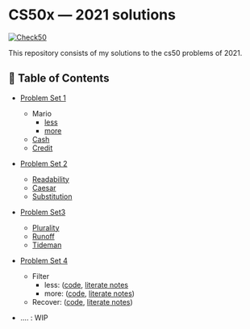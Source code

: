 # CS50x — 2021 solutions

[![Check50](https://github.com/hemanta212/cs50-solutions/actions/workflows/check50.yml/badge.svg?branch=master)](https://github.com/hemanta212/cs50-solutions/actions/workflows/check50.yml)

This repository consists of my solutions to the cs50 problems of 2021. 
 
## 📖 Table of Contents

- [Problem Set 1](/pset1)
  * Mario
    + [less](/pset1/mario/mario.c)
    + [more](/pset1/mario_more/mario.c)
  * [Cash](/pset1/cash.c)
  * [Credit](/pset1/credit.c)

- [Problem Set 2](/pset2)
  * [Readability](/pset2/readability.c)
  * [Caesar](/pset2/caesar.c)
  * [Substitution](/pset2/substitution.c)

- [Problem Set3](/pset3)
  * [Plurality](/pset3/plurality.c)
  * [Runoff](/pset3/runoff.c)
  * [Tideman](/pset3/tideman.c)

- [Problem Set 4](/pset4) 
  * Filter
    + less:  ([code](/pset4/filter/helpers.c),  [literate notes](/pset4/README.org#filter-less-and-more)
    + more:  ([code](/pset4/filter_more/helpers.c),  [literate notes](/pset4/README.org#filter-less-and-more))
  * Recover:  ([code](/pset4/recover/recover.c), [literate notes](/pset4/README.org#recover))

- .... : WIP 

